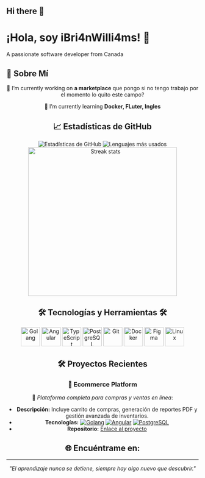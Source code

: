 ## Hi there 👋

# ¡Hola, soy iBri4nWilli4ms! 👋

A passionate software developer from Canada


## 🚀 Sobre Mí
<div align="center">
 
 🔭 I’m currently working on **a marketplace** que pongo si no tengo trabajo por el momento lo quito este campo?
 
 🌱 I’m currently learning **Docker, FLuter, Ingles**


## 📈 Estadísticas de GitHub

<div align="center">
  <img src="https://github-readme-stats.vercel.app/api?username=iBri4nWilli4ms&show_icons=true&theme=nord" alt="Estadísticas de GitHub">
  <img src="https://github-readme-stats.vercel.app/api/top-langs/?username=iBri4nWilli4ms&layout=compact&theme=nord" alt="Lenguajes más usados">
  <img width=390 src="https://github-readme-streak-stats-salesp07.vercel.app/?user=iBri4nWilli4ms&count_private=true&theme=nord&border_radius=10" alt="Streak stats">
</div>


## 🛠️ **Tecnologías y Herramientas**  🛠️


<div align="center">
  <a href="https://go.dev/" target="_blank"><img src="https://cdn.jsdelivr.net/gh/devicons/devicon/icons/go/go-original-wordmark.svg" width="50" alt="Golang"></a>
  <a href="https://angular.io/" target="_blank"><img src="https://cdn.jsdelivr.net/gh/devicons/devicon/icons/angularjs/angularjs-original.svg" width="50" alt="Angular"></a>
  <a href="https://www.typescriptlang.org/" target="_blank"><img src="https://cdn.jsdelivr.net/gh/devicons/devicon/icons/typescript/typescript-original.svg" width="50" alt="TypeScript"></a>
  <a href="https://www.postgresql.org/" target="_blank"><img src="https://cdn.jsdelivr.net/gh/devicons/devicon/icons/postgresql/postgresql-original.svg" width="50" alt="PostgreSQL"></a>
  <a href="https://git-scm.com/" target="_blank"><img src="https://cdn.jsdelivr.net/gh/devicons/devicon/icons/git/git-original.svg" width="50" alt="Git"></a>
  <a href="https://www.docker.com/" target="_blank"><img src="https://cdn.jsdelivr.net/gh/devicons/devicon/icons/docker/docker-original.svg" width="50" alt="Docker"></a>
  <a href="https://www.figma.com/" target="_blank"><img src="https://cdn.jsdelivr.net/gh/devicons/devicon/icons/figma/figma-original.svg" width="50" alt="Figma"></a>
  <a href="https://www.linux.org/" target="_blank"><img src="https://cdn.jsdelivr.net/gh/devicons/devicon/icons/linux/linux-original.svg" width="50" alt="Linux"></a>
</div>


## 🛠 Proyectos Recientes
### 🛒 **Ecommerce Platform**  
🚀 _Plataforma completa para compras y ventas en linea_:  
- **Descripción:** Incluye carrito de compras, generación de reportes PDF y gestión avanzada de inventarios.  
- **Tecnologías:** [![Golang](https://img.shields.io/badge/-blue?logo=go&logoColor=white)](https://golang.org/) [![Angular](https://img.shields.io/badge/-red?logo=angular&logoColor=white)](https://angular.io/) [![PostgreSQL](https://img.shields.io/badge/-336791?logo=postgresql&logoColor=white)](https://www.postgresql.org/)
- **Repositorio:** [Enlace al proyecto](https://github.com/tu_usuario/VENTO)


## 🌐 Encuéntrame en:

---

_"El aprendizaje nunca se detiene, siempre hay algo nuevo que descubrir."_

<!--
**iBri4nWilli4ms/iBri4nWilli4ms** is a ✨ _special_ ✨ repository because its `README.md` (this file) appears on your GitHub profile.

Here are some ideas to get you started:

- 🔭 I’m currently working on ...
- 🌱 I’m currently learning ...
- 👯 I’m looking to collaborate on ...
- 🤔 I’m looking for help with ...
- 💬 Ask me about ...
- 📫 How to reach me: ...
- 😄 Pronouns: ...
- ⚡ Fun fact: ...
-->
